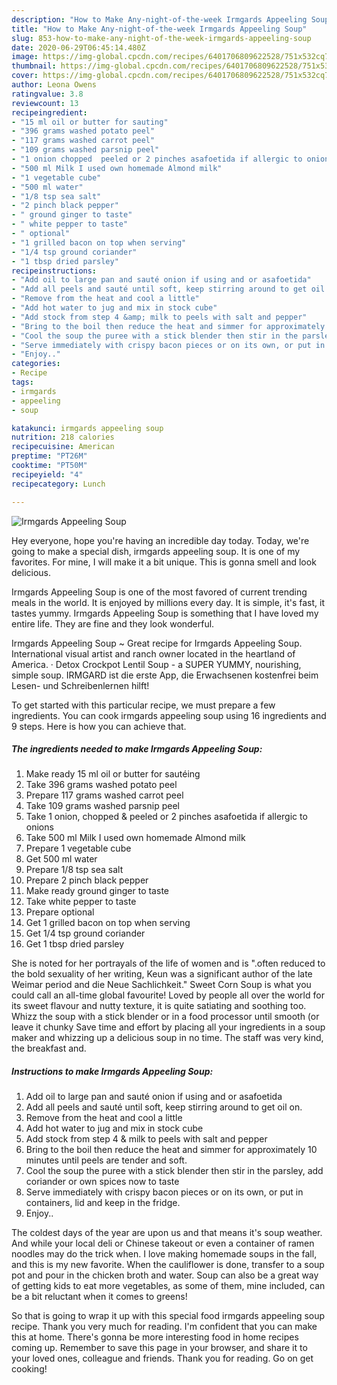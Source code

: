 ```yaml
---
description: "How to Make Any-night-of-the-week Irmgards Appeeling Soup"
title: "How to Make Any-night-of-the-week Irmgards Appeeling Soup"
slug: 853-how-to-make-any-night-of-the-week-irmgards-appeeling-soup
date: 2020-06-29T06:45:14.480Z
image: https://img-global.cpcdn.com/recipes/6401706809622528/751x532cq70/irmgards-appeeling-soup-recipe-main-photo.jpg
thumbnail: https://img-global.cpcdn.com/recipes/6401706809622528/751x532cq70/irmgards-appeeling-soup-recipe-main-photo.jpg
cover: https://img-global.cpcdn.com/recipes/6401706809622528/751x532cq70/irmgards-appeeling-soup-recipe-main-photo.jpg
author: Leona Owens
ratingvalue: 3.8
reviewcount: 13
recipeingredient:
- "15 ml oil or butter for sauting"
- "396 grams washed potato peel"
- "117 grams washed carrot peel"
- "109 grams washed parsnip peel"
- "1 onion chopped  peeled or 2 pinches asafoetida if allergic to onions"
- "500 ml Milk I used own homemade Almond milk"
- "1 vegetable cube"
- "500 ml water"
- "1/8 tsp sea salt"
- "2 pinch black pepper"
- " ground ginger to taste"
- " white pepper to taste"
- " optional"
- "1 grilled bacon on top when serving"
- "1/4 tsp ground coriander"
- "1 tbsp dried parsley"
recipeinstructions:
- "Add oil to large pan and sauté onion if using and or asafoetida"
- "Add all peels and sauté until soft, keep stirring around to get oil on."
- "Remove from the heat and cool a little"
- "Add hot water to jug and mix in stock cube"
- "Add stock from step 4 &amp; milk to peels with salt and pepper"
- "Bring to the boil then reduce the heat and simmer for approximately 10 minutes until peels are tender and soft."
- "Cool the soup the puree with a stick blender then stir in the parsley, add coriander or own spices now to taste"
- "Serve immediately with crispy bacon pieces or on its own, or put in containers, lid and keep in the fridge."
- "Enjoy.."
categories:
- Recipe
tags:
- irmgards
- appeeling
- soup

katakunci: irmgards appeeling soup 
nutrition: 218 calories
recipecuisine: American
preptime: "PT26M"
cooktime: "PT50M"
recipeyield: "4"
recipecategory: Lunch

---
```



![Irmgards Appeeling Soup](https://img-global.cpcdn.com/recipes/6401706809622528/751x532cq70/irmgards-appeeling-soup-recipe-main-photo.jpg)

Hey everyone, hope you're having an incredible day today. Today, we're going to make a special dish, irmgards appeeling soup. It is one of my favorites. For mine, I will make it a bit unique. This is gonna smell and look delicious.

Irmgards Appeeling Soup is one of the most favored of current trending meals in the world. It is enjoyed by millions every day. It is simple, it's fast, it tastes yummy. Irmgards Appeeling Soup is something that I have loved my entire life. They are fine and they look wonderful.

Irmgards Appeeling Soup ~ Great recipe for Irmgards Appeeling Soup. International visual artist and ranch owner located in the heartland of America. · Detox Crockpot Lentil Soup - a SUPER YUMMY, nourishing, simple soup. IRMGARD ist die erste App, die Erwachsenen kostenfrei beim Lesen- und Schreibenlernen hilft!


To get started with this particular recipe, we must prepare a few ingredients. You can cook irmgards appeeling soup using 16 ingredients and 9 steps. Here is how you can achieve that.

<!--inarticleads1-->

##### The ingredients needed to make Irmgards Appeeling Soup:

1. Make ready 15 ml oil or butter for sautéing
1. Take 396 grams washed potato peel
1. Prepare 117 grams washed carrot peel
1. Take 109 grams washed parsnip peel
1. Take 1 onion, chopped &amp; peeled or 2 pinches asafoetida if allergic to onions
1. Take 500 ml Milk I used own homemade Almond milk
1. Prepare 1 vegetable cube
1. Get 500 ml water
1. Prepare 1/8 tsp sea salt
1. Prepare 2 pinch black pepper
1. Make ready  ground ginger to taste
1. Take  white pepper to taste
1. Prepare  optional
1. Get 1 grilled bacon on top when serving
1. Get 1/4 tsp ground coriander
1. Get 1 tbsp dried parsley


She is noted for her portrayals of the life of women and is &#34;.often reduced to the bold sexuality of her writing, Keun was a significant author of the late Weimar period and die Neue Sachlichkeit.&#34; Sweet Corn Soup is what you could call an all-time global favourite! Loved by people all over the world for its sweet flavour and nutty texture, it is quite satiating and soothing too. Whizz the soup with a stick blender or in a food processor until smooth (or leave it chunky Save time and effort by placing all your ingredients in a soup maker and whizzing up a delicious soup in no time. The staff was very kind, the breakfast and. 

<!--inarticleads2-->

##### Instructions to make Irmgards Appeeling Soup:

1. Add oil to large pan and sauté onion if using and or asafoetida
1. Add all peels and sauté until soft, keep stirring around to get oil on.
1. Remove from the heat and cool a little
1. Add hot water to jug and mix in stock cube
1. Add stock from step 4 &amp; milk to peels with salt and pepper
1. Bring to the boil then reduce the heat and simmer for approximately 10 minutes until peels are tender and soft.
1. Cool the soup the puree with a stick blender then stir in the parsley, add coriander or own spices now to taste
1. Serve immediately with crispy bacon pieces or on its own, or put in containers, lid and keep in the fridge.
1. Enjoy..


The coldest days of the year are upon us and that means it&#39;s soup weather. And while your local deli or Chinese takeout or even a container of ramen noodles may do the trick when. I love making homemade soups in the fall, and this is my new favorite. When the cauliflower is done, transfer to a soup pot and pour in the chicken broth and water. Soup can also be a great way of getting kids to eat more vegetables, as some of them, mine included, can be a bit reluctant when it comes to greens! 

So that is going to wrap it up with this special food irmgards appeeling soup recipe. Thank you very much for reading. I'm confident that you can make this at home. There's gonna be more interesting food in home recipes coming up. Remember to save this page in your browser, and share it to your loved ones, colleague and friends. Thank you for reading. Go on get cooking!
